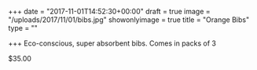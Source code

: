 +++
date = "2017-11-01T14:52:30+00:00"
draft = true
image = "/uploads/2017/11/01/bibs.jpg"
showonlyimage = true
title = "Orange Bibs"
type = ""

+++
Eco-conscious, super absorbent bibs. Comes in packs of 3

$35.00